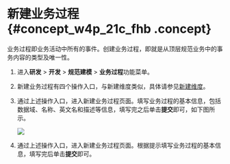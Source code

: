 # 新建业务过程 {#concept_w4p_21c_fhb .concept}

业务过程即业务活动中所有的事件。创建业务过程，即就是从顶层规范业务中的事务内容的类型及唯一性。

1.  进入**研发** \> **开发** \> **规范建模** \> **业务过程**功能菜单。
2.  新建业务过程有四个操作入口，与新建维度类似，具体请参见[新建维度](cn.zh-CN/用户指南/数据建模研发/规范定义-维度/新建维度.md#)。
3.  通过上述操作入口，进入新建业务过程页面。填写业务过程的基本信息，包括数据域、名称、英文名和描述等信息，填写完之后单击**提交**即可，如下图所示。

    ![](http://static-aliyun-doc.oss-cn-hangzhou.aliyuncs.com/assets/img/149658/155599245741577_zh-CN.png)

4.  通过上述操作入口，进入新建业务过程页面。根据提示填写业务过程的基本信息，填写完后单击**提交**即可。

